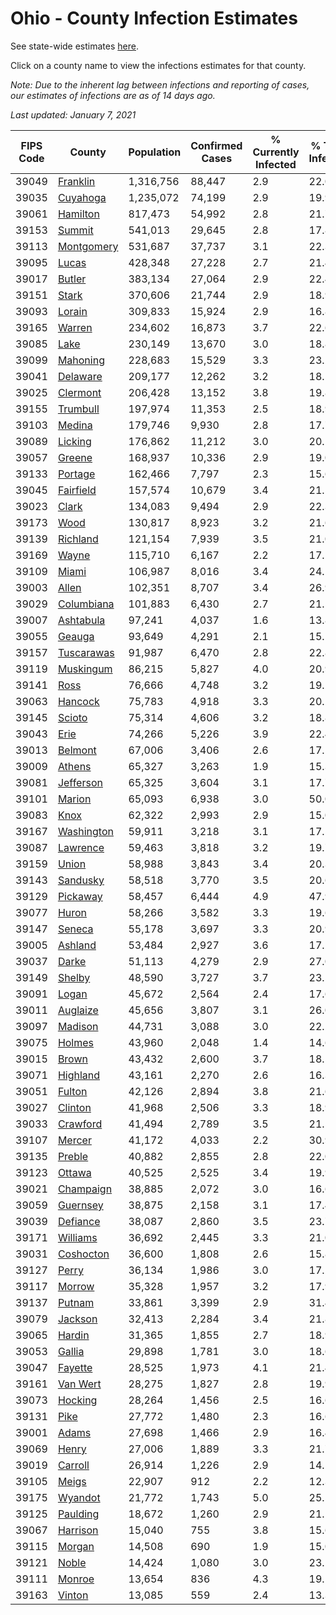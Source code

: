 # Ohio - County Infection Estimates

See state-wide estimates [here](/infections/us-oh).

Click on a county name to view the infections estimates for that county.

*Note: Due to the inherent lag between infections and reporting of cases, our estimates of infections are as of 14 days ago.*

*Last updated: January 7, 2021*

|   FIPS Code |                   County |   Population |   Confirmed Cases |   % Currently Infected |   % Total Infected |
|-------------|--------------------------|--------------|-------------------|------------------------|--------------------|
|       39049 |     [Franklin](franklin) |    1,316,756 |            88,447 |                    2.9 |               22.0 |
|       39035 |     [Cuyahoga](cuyahoga) |    1,235,072 |            74,199 |                    2.9 |               19.9 |
|       39061 |     [Hamilton](hamilton) |      817,473 |            54,992 |                    2.8 |               21.7 |
|       39153 |         [Summit](summit) |      541,013 |            29,645 |                    2.8 |               17.8 |
|       39113 | [Montgomery](montgomery) |      531,687 |            37,737 |                    3.1 |               22.3 |
|       39095 |           [Lucas](lucas) |      428,348 |            27,228 |                    2.7 |               21.4 |
|       39017 |         [Butler](butler) |      383,134 |            27,064 |                    2.9 |               22.4 |
|       39151 |           [Stark](stark) |      370,606 |            21,744 |                    2.9 |               18.9 |
|       39093 |         [Lorain](lorain) |      309,833 |            15,924 |                    2.9 |               16.8 |
|       39165 |         [Warren](warren) |      234,602 |            16,873 |                    3.7 |               22.6 |
|       39085 |             [Lake](lake) |      230,149 |            13,670 |                    3.0 |               18.8 |
|       39099 |     [Mahoning](mahoning) |      228,683 |            15,529 |                    3.3 |               23.2 |
|       39041 |     [Delaware](delaware) |      209,177 |            12,262 |                    3.2 |               18.5 |
|       39025 |     [Clermont](clermont) |      206,428 |            13,152 |                    3.8 |               19.8 |
|       39155 |     [Trumbull](trumbull) |      197,974 |            11,353 |                    2.5 |               18.9 |
|       39103 |         [Medina](medina) |      179,746 |             9,930 |                    2.8 |               17.7 |
|       39089 |       [Licking](licking) |      176,862 |            11,212 |                    3.0 |               20.1 |
|       39057 |         [Greene](greene) |      168,937 |            10,336 |                    2.9 |               19.0 |
|       39133 |       [Portage](portage) |      162,466 |             7,797 |                    2.3 |               15.6 |
|       39045 |   [Fairfield](fairfield) |      157,574 |            10,679 |                    3.4 |               21.5 |
|       39023 |           [Clark](clark) |      134,083 |             9,494 |                    2.9 |               22.3 |
|       39173 |             [Wood](wood) |      130,817 |             8,923 |                    3.2 |               21.6 |
|       39139 |     [Richland](richland) |      121,154 |             7,939 |                    3.5 |               21.0 |
|       39169 |           [Wayne](wayne) |      115,710 |             6,167 |                    2.2 |               17.1 |
|       39109 |           [Miami](miami) |      106,987 |             8,016 |                    3.4 |               24.1 |
|       39003 |           [Allen](allen) |      102,351 |             8,707 |                    3.4 |               26.9 |
|       39029 | [Columbiana](columbiana) |      101,883 |             6,430 |                    2.7 |               21.5 |
|       39007 |   [Ashtabula](ashtabula) |       97,241 |             4,037 |                    1.6 |               13.8 |
|       39055 |         [Geauga](geauga) |       93,649 |             4,291 |                    2.1 |               15.1 |
|       39157 | [Tuscarawas](tuscarawas) |       91,987 |             6,470 |                    2.8 |               22.8 |
|       39119 |   [Muskingum](muskingum) |       86,215 |             5,827 |                    4.0 |               20.9 |
|       39141 |             [Ross](ross) |       76,666 |             4,748 |                    3.2 |               19.2 |
|       39063 |       [Hancock](hancock) |       75,783 |             4,918 |                    3.3 |               20.2 |
|       39145 |         [Scioto](scioto) |       75,314 |             4,606 |                    3.2 |               18.8 |
|       39043 |             [Erie](erie) |       74,266 |             5,226 |                    3.9 |               22.4 |
|       39013 |       [Belmont](belmont) |       67,006 |             3,406 |                    2.6 |               17.1 |
|       39009 |         [Athens](athens) |       65,327 |             3,263 |                    1.9 |               15.3 |
|       39081 |   [Jefferson](jefferson) |       65,325 |             3,604 |                    3.1 |               17.7 |
|       39101 |         [Marion](marion) |       65,093 |             6,938 |                    3.0 |               50.0 |
|       39083 |             [Knox](knox) |       62,322 |             2,993 |                    2.9 |               15.0 |
|       39167 | [Washington](washington) |       59,911 |             3,218 |                    3.1 |               17.5 |
|       39087 |     [Lawrence](lawrence) |       59,463 |             3,818 |                    3.2 |               19.7 |
|       39159 |           [Union](union) |       58,988 |             3,843 |                    3.4 |               20.3 |
|       39143 |     [Sandusky](sandusky) |       58,518 |             3,770 |                    3.5 |               20.6 |
|       39129 |     [Pickaway](pickaway) |       58,457 |             6,444 |                    4.9 |               47.9 |
|       39077 |           [Huron](huron) |       58,266 |             3,582 |                    3.3 |               19.6 |
|       39147 |         [Seneca](seneca) |       55,178 |             3,697 |                    3.3 |               20.9 |
|       39005 |       [Ashland](ashland) |       53,484 |             2,927 |                    3.6 |               17.2 |
|       39037 |           [Darke](darke) |       51,113 |             4,279 |                    2.9 |               27.0 |
|       39149 |         [Shelby](shelby) |       48,590 |             3,727 |                    3.7 |               23.5 |
|       39091 |           [Logan](logan) |       45,672 |             2,564 |                    2.4 |               17.6 |
|       39011 |     [Auglaize](auglaize) |       45,656 |             3,807 |                    3.1 |               26.0 |
|       39097 |       [Madison](madison) |       44,731 |             3,088 |                    3.0 |               22.2 |
|       39075 |         [Holmes](holmes) |       43,960 |             2,048 |                    1.4 |               14.6 |
|       39015 |           [Brown](brown) |       43,432 |             2,600 |                    3.7 |               18.5 |
|       39071 |     [Highland](highland) |       43,161 |             2,270 |                    2.6 |               16.3 |
|       39051 |         [Fulton](fulton) |       42,126 |             2,894 |                    3.8 |               21.6 |
|       39027 |       [Clinton](clinton) |       41,968 |             2,506 |                    3.3 |               18.9 |
|       39033 |     [Crawford](crawford) |       41,494 |             2,789 |                    3.5 |               21.5 |
|       39107 |         [Mercer](mercer) |       41,172 |             4,033 |                    2.2 |               30.9 |
|       39135 |         [Preble](preble) |       40,882 |             2,855 |                    2.8 |               22.0 |
|       39123 |         [Ottawa](ottawa) |       40,525 |             2,525 |                    3.4 |               19.9 |
|       39021 |   [Champaign](champaign) |       38,885 |             2,072 |                    3.0 |               16.6 |
|       39059 |     [Guernsey](guernsey) |       38,875 |             2,158 |                    3.1 |               17.4 |
|       39039 |     [Defiance](defiance) |       38,087 |             2,860 |                    3.5 |               23.7 |
|       39171 |     [Williams](williams) |       36,692 |             2,445 |                    3.3 |               21.0 |
|       39031 |   [Coshocton](coshocton) |       36,600 |             1,808 |                    2.6 |               15.8 |
|       39127 |           [Perry](perry) |       36,134 |             1,986 |                    3.0 |               17.2 |
|       39117 |         [Morrow](morrow) |       35,328 |             1,957 |                    3.2 |               17.9 |
|       39137 |         [Putnam](putnam) |       33,861 |             3,399 |                    2.9 |               31.4 |
|       39079 |       [Jackson](jackson) |       32,413 |             2,284 |                    3.4 |               21.8 |
|       39065 |         [Hardin](hardin) |       31,365 |             1,855 |                    2.7 |               18.9 |
|       39053 |         [Gallia](gallia) |       29,898 |             1,781 |                    3.0 |               18.6 |
|       39047 |       [Fayette](fayette) |       28,525 |             1,973 |                    4.1 |               21.4 |
|       39161 |     [Van Wert](van-wert) |       28,275 |             1,827 |                    2.8 |               19.9 |
|       39073 |       [Hocking](hocking) |       28,264 |             1,456 |                    2.5 |               16.6 |
|       39131 |             [Pike](pike) |       27,772 |             1,480 |                    2.3 |               16.6 |
|       39001 |           [Adams](adams) |       27,698 |             1,466 |                    2.9 |               16.4 |
|       39069 |           [Henry](henry) |       27,006 |             1,889 |                    3.3 |               21.7 |
|       39019 |       [Carroll](carroll) |       26,914 |             1,226 |                    2.9 |               14.5 |
|       39105 |           [Meigs](meigs) |       22,907 |               912 |                    2.2 |               12.3 |
|       39175 |       [Wyandot](wyandot) |       21,772 |             1,743 |                    5.0 |               25.5 |
|       39125 |     [Paulding](paulding) |       18,672 |             1,260 |                    2.9 |               21.1 |
|       39067 |     [Harrison](harrison) |       15,040 |               755 |                    3.8 |               15.6 |
|       39115 |         [Morgan](morgan) |       14,508 |               690 |                    1.9 |               15.0 |
|       39121 |           [Noble](noble) |       14,424 |             1,080 |                    3.0 |               23.1 |
|       39111 |         [Monroe](monroe) |       13,654 |               836 |                    4.3 |               19.1 |
|       39163 |         [Vinton](vinton) |       13,085 |               559 |                    2.4 |               13.3 |